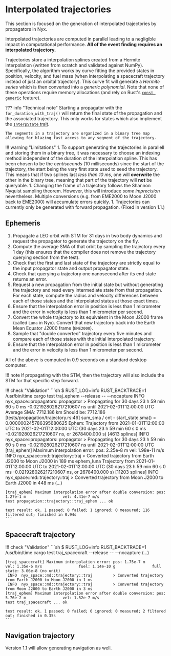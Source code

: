 # Interpolated trajectories
This section is focused on the generation of interpolated trajectories by propagators in Nyx.

Interpolated trajectories are computed in parallel leading to a negligible impact in computational performance. **All of the event finding requires an interpolated trajectory.**

Trajectories store a interpolation splines created from a Hermite interpolation (written from scratch and validated against NumPy). Specifically, the algorithm works by curve fitting the provided states in position, velocity, and fuel mass (when interpolating a spacecraft trajectory instead of just an orbital trajectory). This curve fit will generate a _Hermite series_ which is then converted into a _generic polynomial_. Note that none of these operations require memory allocations (and rely on Rust's [`const generic`](https://rust-lang.github.io/rfcs/2000-const-generics.html) feature).

??? info "Technical note"
    Starting a propagator with the `for_duration_with_traj()` will return the final state of the propagation and the associated trajectory. This only works for states which also implement the [`InterpState` trait](https://docs.rs/nyx-space/latest/nyx_space/md/trajectory/trait.InterpState.html).

    The segments in a trajectory are organized in a binary tree map allowing for blazing fast access to any segment of the trajectory.

!!! warning "Limitations"
    1. To support generating the trajectories in parallell and storing them in a binary tree, it was necessary to choose an indexing method independent of the duration of the interpolation spline. This has been chosen to be the _centiseconds_ (10 milliseconds) since the start of the trajectory, the start being the very first state used to seed the trajectory. This means that if two splines last _less than 10 ms_, one will **overwrite** the other in the binary tree, meaning that part of the trajectory will **not** be queryable.
    1. Changing the frame of a trajectory follows the Shannon Nyquist sampling theorem. However, this will introduce _some imprecision_ nevertheless. Multiple conversions (e.g. from EME2000 to Moon J2000 back to EME2000) will accumulate errors quickly.
    1. Trajectories can currently only be generated with forward propagation. (Fixed in version 1.1.)

## Ephemeris

1. Propagate a LEO orbit with STM for 31 days in two body dynamics and request the propagator to generate the trajectory on the fly.
1. Compute the average SMA of that orbit by sampling the trajectory every 1 day (this ensures that the compiler does not remove the trajectory querying section from the test).
1. Check that the first and last state of the trajectory are strictly equal to the input propagator state and output propagator state.
1. Check that querying a trajectory one nanosecond after its end state returns an error.
1. Request a new propagation from the initial state but without generating the trajectory and read every intermediate state from that propagation. For each state, compute the radius and velocity differences between each of those states and the interpolated states at those exact times.
1. Ensure that the interpolation error in position is less than 1 micrometer and the error in velocity is less than 1 micrometer per second.
1. Convert the whole trajectory to its equivalent in the Moon J2000 frame (called `Luna` in Nyx). Convert that new trajectory back into the Earth Mean Equator J2000 frame (`EME2000`).
1. Sample that "double converted" trajectory every five minutes and compare each of those states with the initial interpolated trajectory.
1. Ensure that the interpolation error in position is less than 1 micrometer and the error in velocity is less than 1 micrometer per second.

All of the above is computed in 0.9 seconds on a standard desktop computer.

!!! note
    If propagating with the STM, then the trajectory will also include the STM for that specific step forward.

!!! check "Validation"
    ```sh
    $ RUST_LOG=info RUST_BACKTRACE=1 /usr/bin/time cargo test traj_ephem --release -- --nocapture
     INFO  nyx_space::propagators::propagator > Propagating for 30 days 23 h 59 min 60 s 0 ms -0.021928026217210607 ns until 2021-02-01T12:00:00 UTC
    Average SMA: 7712.186 km        Should be: 7712.186
    [tests/propagation/trajectory.rs:46] sum_sma / cnt - start_state.sma() = 0.000000245786395680625
    Ephem: Trajectory from 2021-01-01T12:00:00 UTC to 2021-02-01T12:00:00 UTC (30 days 23 h 59 min 60 s 0 ms -0.021928026217210607 ns, or 2678400.000 s) [4613 splines]
     INFO  nyx_space::propagators::propagator > Propagating for 30 days 23 h 59 min 60 s 0 ms -0.021928026217210607 ns until 2021-02-01T12:00:00 UTC
    [traj_ephem] Maximum interpolation error: pos: 2.25e-8 m                vel: 1.98e-11 m/s
     INFO  nyx_space::md::trajectory::traj    > Converted trajectory from Earth J2000 to Moon J2000 in 189 ms
    ephem_luna Trajectory from 2021-01-01T12:00:00 UTC to 2021-02-01T12:00:00 UTC (30 days 23 h 59 min 60 s 0 ms -0.021928026217210607 ns, or 2678400.000 s) [11203 splines]
     INFO  nyx_space::md::trajectory::traj    > Converted trajectory from Moon J2000 to Earth J2000 in 448 ms
    (...)

    [traj_ephem] Maximum interpolation error after double conversion: pos: 1.27e-1 m                vel: 4.41e-7 m/s
    test propagation::trajectory::traj_ephem ... ok

    test result: ok. 1 passed; 0 failed; 1 ignored; 0 measured; 116 filtered out; finished in 0.94s
    ```


## Spacecraft trajectory

!!! check "Validation"
    ```sh
    $ RUST_LOG=info RUST_BACKTRACE=1 /usr/bin/time cargo test traj_spacecraft --release -- --nocapture
    (...)

    [traj_spacecraft] Maximum interpolation error: pos: 1.75e-7 m           vel: 1.35e-6 m/s                fuel: 1.14e-10 g                full state: 3.06e-8 (no unit)
     INFO  nyx_space::md::trajectory::traj         > Converted trajectory from Earth J2000 to Moon J2000 in 1 ms
     INFO  nyx_space::md::trajectory::traj         > Converted trajectory from Moon J2000 to Earth J2000 in 3 ms
    [traj_ephem] Maximum interpolation error after double conversion: pos: 5.76e-2 m                vel: 1.52e-7 m/s
    test traj_spacecraft ... ok
    
    test result: ok. 1 passed; 0 failed; 0 ignored; 0 measured; 2 filtered out; finished in 0.35s
    ```
## Navigation trajectory

Version 1.1 will allow generating navigation as well.